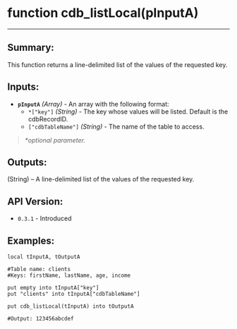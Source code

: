 # function cdb_listLocal(pInputA)
---
## Summary:
This function returns a line-delimited list of the values of the requested key.

## Inputs:
* **`pInputA`** *(Array)* - An array with the following format:
    * `*["key"]` *(String)* - The key whose values will be listed. Default is the cdbRecordID.
    * `["cdbTableName"]` *(String)* - The name of the table to access.
    
> _*optional parameter._

## Outputs:
(String) – A line-delimited list of the values of the requested key.

## API Version:
* `0.3.1` - Introduced

## Examples:
```
local tInputA, tOutputA

#Table name: clients
#Keys: firstName, lastName, age, income

put empty into tInputA["key"]
put "clients" into tInputA["cdbTableName"]

put cdb_listLocal(tInputA) into tOutputA

#Output: 123456abcdef
```